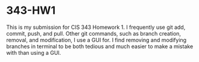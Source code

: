 # 343-HW1

This is my submission for CIS 343 Homework 1. I frequently use git add, commit, push, and pull. Other git commands, such as branch creation, removal, and modification, I use a GUI for. I find removing and modifying branches in terminal to be both tedious and much easier to make a mistake with than using a GUI.
